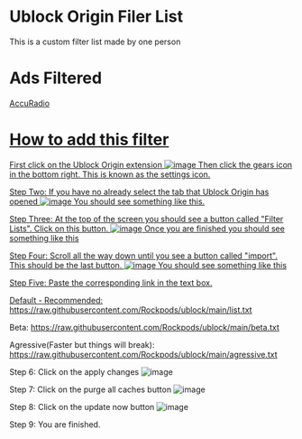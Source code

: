 # Ublock Origin Filer List
This is a custom filter list made by one person

# Ads Filtered
<a href="https://www.accuradio.com/">AccuRadio</href>

# How to add this filter

First click on the Ublock Origin extension
![image](https://user-images.githubusercontent.com/69652659/143152691-7cc5863d-ae4f-4f60-9601-e6a8cbedf291.png)
Then click the gears icon in the bottom right. This is known as the settings icon.

Step Two: If you have no already select the tab that Ublock Origin has opened
![image](https://user-images.githubusercontent.com/69652659/143152782-7860b9c0-c997-4e3e-b134-a56fc3e239dd.png)
You should see something like this.

Step Three: At the top of the screen you should see a button called "Filter Lists". Click on this button.
![image](https://user-images.githubusercontent.com/69652659/143152975-13e874c8-1340-4a05-a42e-15e25908d7bf.png)
Once you are finished you should see something like this

Step Four: Scroll all the way down until you see a button called "import". This should be the last button.
![image](https://user-images.githubusercontent.com/69652659/143159212-fa15b83c-d3ec-4367-ac22-a32315465a87.png)
You should see something like this

Step Five: Paste the corresponding link in the text box.

Default - Recommended: https://raw.githubusercontent.com/Rockpods/ublock/main/list.txt

Beta: https://raw.githubusercontent.com/Rockpods/ublock/main/beta.txt

Agressive(Faster but things will break): https://raw.githubusercontent.com/Rockpods/ublock/main/agressive.txt

Step 6: Click on the apply changes
![image](https://user-images.githubusercontent.com/69652659/143159469-1c0739c1-5fe7-45c5-baa4-e23b3e8f77e0.png)

Step 7: Click on the purge all caches button
![image](https://user-images.githubusercontent.com/69652659/143159646-4d0bbb98-fd04-49da-95df-ead0752a048e.png)

Step 8: Click on the update now button
![image](https://user-images.githubusercontent.com/69652659/143159691-e18f07dd-44eb-4bd2-95ac-302fed65e78e.png)

Step 9: You are finished.
